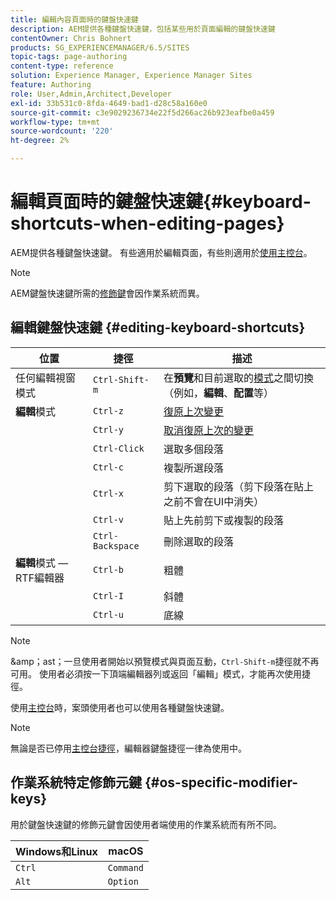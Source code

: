 ```yaml
---
title: 編輯內容頁面時的鍵盤快速鍵
description: AEM提供各種鍵盤快速鍵，包括某些用於頁面編輯的鍵盤快速鍵
contentOwner: Chris Bohnert
products: SG_EXPERIENCEMANAGER/6.5/SITES
topic-tags: page-authoring
content-type: reference
solution: Experience Manager, Experience Manager Sites
feature: Authoring
role: User,Admin,Architect,Developer
exl-id: 33b531c0-8fda-4649-bad1-d28c58a160e0
source-git-commit: c3e9029236734e22f5d266ac26b923eafbe0a459
workflow-type: tm+mt
source-wordcount: '220'
ht-degree: 2%

---
```


# 編輯頁面時的鍵盤快速鍵{#keyboard-shortcuts-when-editing-pages}

AEM提供各種鍵盤快速鍵。 有些適用於編輯頁面，有些則適用於[使用主控台](/help/sites-authoring/keyboard-shortcuts.md)。

>[!NOTE]
>
>AEM鍵盤快速鍵所需的[修飾鍵](/help/sites-authoring/page-authoring-keyboard-shortcuts.md#os-specific-modifier-keys)會因作業系統而異。

## 編輯鍵盤快速鍵 {#editing-keyboard-shortcuts}

| 位置 | 捷徑 | 描述 |
|---|---|---|
| 任何編輯視窗模式 | `Ctrl-Shift-m` | 在&#x200B;**預覽**&#x200B;和目前選取的[模式](/help/sites-authoring/author-environment-tools.md#page-modes)</a>之間切換（例如，**編輯**、**配置**&#x200B;等） |
| **編輯**&#x200B;模式 | `Ctrl-z` | [復原上次變更](/help/sites-authoring/editing-content.md#undoing-and-redoing-page-edits) |
|  | `Ctrl-y` | [取消復原上次的變更](/help/sites-authoring/editing-content.md#undoing-and-redoing-page-edits) |
|  | `Ctrl-Click` | 選取多個段落 |
|  | `Ctrl-c` | 複製所選段落 |
|  | `Ctrl-x` | 剪下選取的段落（剪下段落在貼上之前不會在UI中消失） |
|  | `Ctrl-v` | 貼上先前剪下或複製的段落 |
|  | `Ctrl-Backspace` | 刪除選取的段落 |
| **編輯**&#x200B;模式 — RTF編輯器 | `Ctrl-b` | 粗體 |
|  | `Ctrl-I` | 斜體 |
|  | `Ctrl-u` | 底線 |

>[!NOTE]
>
>&amp;amp；ast；一旦使用者開始以預覽模式與頁面互動，`Ctrl-Shift-m`捷徑就不再可用。 使用者必須按一下頂端編輯器列或返回「編輯」模式，才能再次使用捷徑。

使用[主控台](/help/sites-authoring/keyboard-shortcuts.md)時，案頭使用者也可以使用各種鍵盤快速鍵。

>[!NOTE]
>
>無論是否已停用[主控台捷徑](/help/sites-authoring/keyboard-shortcuts.md#deactivating-keyboard-shortcuts)，編輯器鍵盤捷徑一律為使用中。

## 作業系統特定修飾元鍵 {#os-specific-modifier-keys}

用於鍵盤快速鍵的修飾元鍵會因使用者端使用的作業系統而有所不同。

| Windows和Linux | macOS |
|---|---|
| `Ctrl` | `Command` |
| `Alt` | `Option` |

